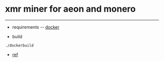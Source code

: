 # xmr miner for aeon and monero
--------------------------------
- requirements
-- [docker](https://docs.docker.com/install/)

- build
```
./dockerbuild
```

- [ref](./README-orig.md)
